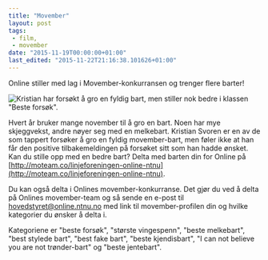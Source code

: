 ```yaml
---
title: "Movember"
layout: post
tags: 
 - film,
 - movember
date: "2015-11-19T00:00:00+01:00"
last_edited: "2015-11-22T21:16:38.101626+01:00"
---
```

Online stiller med lag i Movember-konkurransen og trenger flere barter!

![Kristian har forsøkt å gro en fyldig bart, men stiller nok bedre i klassen "Beste forsøk".](https://online.ntnu.no/media/images/responsive/5f6e2f4f-0eeb-41e1-b3a3-351b64e9fa55.jpeg)

Hvert år bruker mange november til å gro en bart. Noen har mye skjeggvekst, andre nøyer seg med en melkebart. Kristian Svoren er en av de som tappert forsøker å gro en fyldig movember-bart, men føler ikke at han får den positive tilbakemeldingen på forsøket sitt som han hadde ønsket. Kan du stille opp med en bedre bart? Delta med barten din for Online på [http://moteam.co/linjeforeningen-online-ntnu](http://moteam.co/linjeforeningen-online-ntnu).

Du kan også delta i Onlines movember-konkurranse. Det gjør du ved å delta på Onlines movember-team og så sende en e-post til hovedstyret@online.ntnu.no med link til movember-profilen din og hvilke kategorier du ønsker å delta i.

Kategoriene er "beste forsøk", "største vingespenn", "beste melkebart", "best stylede bart", "best fake bart", "beste kjendisbart", "I can not believe you are not trønder-bart" og "beste jentebart".
